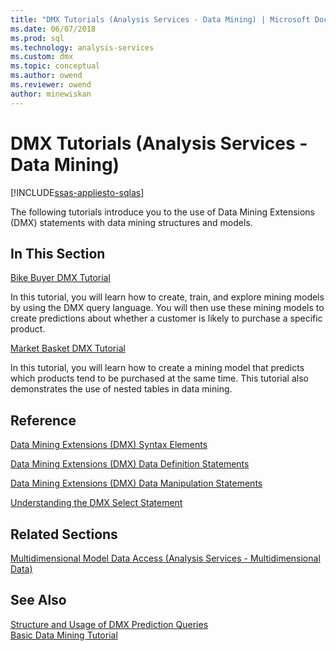 ```yaml
---
title: "DMX Tutorials (Analysis Services - Data Mining) | Microsoft Docs"
ms.date: 06/07/2018
ms.prod: sql
ms.technology: analysis-services
ms.custom: dmx
ms.topic: conceptual
ms.author: owend
ms.reviewer: owend
author: minewiskan
---
```

# DMX Tutorials (Analysis Services - Data Mining)
[!INCLUDE[ssas-appliesto-sqlas](../includes/ssas-appliesto-sqlas.md)]

  The following tutorials introduce you to the use of Data Mining Extensions (DMX) statements with data mining structures and models.  
  
## In This Section  
 [Bike Buyer DMX Tutorial](https://msdn.microsoft.com/library/4b634cc1-86dc-42ec-9804-a19292fe8448)  
  
 In this tutorial, you will learn how to create, train, and explore mining models by using the DMX query language. You will then use these mining models to create predictions about whether a customer is likely to purchase a specific product.  
  
 [Market Basket DMX Tutorial](https://msdn.microsoft.com/library/6e262a1d-c89e-4033-8368-46cf25168ef5)  
  
 In this tutorial, you will learn how to create a mining model that predicts which products tend to be purchased at the same time. This tutorial also demonstrates the use of nested tables in data mining.  
  
## Reference  
 [Data Mining Extensions &#40;DMX&#41; Syntax Elements](../dmx/data-mining-extensions-dmx-syntax-elements.md)  
  
 [Data Mining Extensions &#40;DMX&#41; Data Definition Statements](../dmx/dmx-statements-data-definition.md)  
  
 [Data Mining Extensions &#40;DMX&#41; Data Manipulation Statements](../dmx/dmx-statements-data-manipulation.md)  
  
 [Understanding the DMX Select Statement](../dmx/understanding-the-dmx-select-statement.md)  
  
## Related Sections  
 [Multidimensional Model Data Access &#40;Analysis Services - Multidimensional Data&#41;](../analysis-services/multidimensional-models/mdx/multidimensional-model-data-access-analysis-services-multidimensional-data.md)  
  
## See Also  
 [Structure and Usage of DMX Prediction Queries](../dmx/structure-and-usage-of-dmx-prediction-queries.md)   
 [Basic Data Mining Tutorial](https://msdn.microsoft.com/library/6602edb6-d160-43fb-83c8-9df5dddfeb9c)  
  
  
